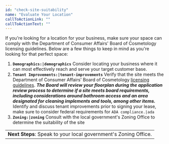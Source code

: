 ```yaml
---
id: "check-site-suitability"
name: "Evaluate Your Location"
callToActionLink: ""
callToActionText: ""
---
```


If you're looking for a location for your business, make sure your space can comply with the Department of Consumer Affairs' Board of Cosmetology licensing guidelines. Below are a few things to keep in mind as you're looking for that perfect space:

1. **`Demographics:|demographics`** Consider locating your business where it can most effectively reach and serve your target customer base.
3. **`Tenant Improvements:|tenant-improvements`** Verify that the site meets the Department of Consumer Affairs' Board of Cosmetology [licensing guidelines](https://www.njconsumeraffairs.gov/regulations/Chapter-28-Board-of-Cosmetology-and-Hairstyling.pdf). _**The Board will review your floorplan during the application review process to determine if a site meets board requirements, including considerations around bathroom access and an area designated for cleaning implements and tools, among other items.**_ Identify and discuss tenant improvements prior to signing your lease, make sure to consider federal requirements for `ADA compliance.|ada`
4. **`Zoning:|zoning`** Consult with the local government's Zoning Office to determine the suitability of the site

||
|---|
| **Next Steps**: Speak to your local government's Zoning Office.|
